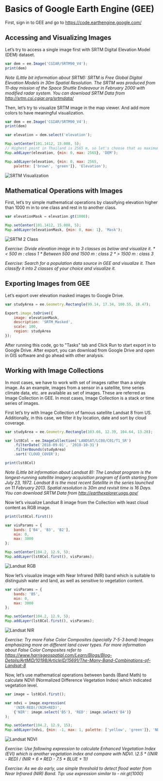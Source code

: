 # Basics of Google Earth Engine (GEE)

First, sign in to GEE and go to https://code.earthengine.google.com/

## Accessing and Visualizing Images

Let’s try to access a single image first with SRTM Digital Elevation Model (DEM) dataset.

```javascript
var dem = ee.Image('CGIAR/SRTM90_V4'); 
print(dem)
```

_Note (Little bit information about SRTM): SRTM is Free Global Digital Elevation Models in 30m Spatial Resolution. The SRTM was produced from 11-day mission of the Space Shuttle Endeavour in February 2000 with modified radar system. You can download SRTM Data from http://srtm.csi.cgiar.org/srtmdata/_

Then, let’s try to visualize SRTM image in the map viewer. And add more colors to have meaningful visualization.

```javascript
var dem = ee.Image('CGIAR/SRTM90_V4');
print(dem)

var elevation = dem.select('elevation'); 

Map.setCenter(101.1412, 15.008, 5);
// Highest point in Thailand is 2565 m, so let's choose that as maximum value of visualization
Map.addLayer(elevation, {min: 0, max: 2565}, 'DEM');

Map.addLayer(elevation, {min: 0, max: 2565, 
	palette: ['brown', 'green']}, 'Elevation');

```
![SRTM Visualization](./graphics/srtm_vis.png)

## Mathematical Operations with Images

First, let’s try simple mathematical operations by classifying elevation higher than 1000 m in to one class and rest in to another class.

```javascript
var elevationMask = elevation.gt(1000);

Map.setCenter(101.1412, 15.008, 5);
Map.addLayer(elevationMask, {min: 0, max: 1}, 'Mask');
```

![SRTM 2 Class](./graphics/srtm_2class.png)

_Exercise: Divide elevation image in to 3 classes as below and visualize it._
_* < 500 m : class 1_
_* Between 500 and 1500 m : class 2_
_* > 1500 m : class 3_

_Exercise: Search for a population data source in GEE and visualize it. Then classify it into 2 classes of your choice and visualize it._

## Exporting Images from GEE

Let’s export over elevation masked images to Google Drive.

```javascript
var studyArea = ee.Geometry.Rectangle(99.14, 17.34, 100.55, 18.47);

Export.image.toDrive({
	image: elevationMask,
	description: 'SRTM_Masked',
	scale: 100,
	region: studyArea
});
```

After running this code, go to "Tasks" tab and Click Run to start export in to Google Drive. After export, you can download from Google Drive and open in GIS software and go ahead with other analysis.

## Working with Image Collections

In most cases, we have to work with set of images rather than a single image. As an example, images from a sensor in a satellite, time series climate data, etc. are available as set of images. These are referred as Image Collection in GEE. In most cases, Image Collection is a stack or time series of images.

First let’s try with Image Collection of famous satellite Landsat 8 from US. Additionally, in this case, we filter it by location, date and sort by cloud coverage.

```javascript
var studyArea = ee.Geometry.Rectangle(103.66, 12.39, 104.64, 13.28);

var lst8Col = ee.ImageCollection('LANDSAT/LC08/C01/T1_SR')
	.filterDate('2018-09-01', '2018-10-31')
	.filterBounds(studyArea)
	.sort('CLOUD_COVER');

print(lst8Col)
```

_Note (Little bit information about Landsat 8): The Landsat program is the longest-running satellite imagery acquisition program of Earth starting from July 23, 1972. Landsat 8 is the most recent Satellite in the series launched on 11 February 2013. Spatial resolution is 30m and revisit time is 16 Days. You can download SRTM Data from http://earthexplorer.usgs.gov/_

Now let’s visualize Landsat 8 image from the Collection with least cloud content as RGB image.

```javascript
print(lst8Col.first())

var visParams = {
	bands: ['B4', 'B3', 'B2'],
	min: 0,
	max: 3000
}; 

Map.setCenter(104.2, 12.9, 5);
Map.addLayer(lst8Col.first(), visParams);
```

![Landsat RGB](./graphics/landsat_rgb.png)

Now let’s visualize image with Near Infrared (NIR) band which is suitable to distinguish water and land, as well as sensitive to vegetation content.

```javascript
var visParams = {
	bands: 'B5',
	min: 0,
	max: 3000
}; 

Map.setCenter(104.2, 12.9, 5);
Map.addLayer(lst8Col.first(), visParams);
```

![Landsat NIR](./graphics/landsat_nir.png)

_Exercise: Try more False Color Composites (specially 7-5-3 band) Images emphasizing more on different land cover types. For more information about False Color Composites refer to https://www.harrisgeospatial.com/Learn/Blogs/Blog-Details/ArtMID/10198/ArticleID/15691/The-Many-Band-Combinations-of-Landsat-8_

Now, let’s use mathematical operations between bands (Band Math) to calculate NDVI (Normalized Difference Vegetation Index) which indicated vegetation level.

```javascript
var image = lst8Col.first();

var ndvi = image.expression(
	'(NIR-RED)/(NIR+RED)',
	{'NIR': image.select('B5'), 'RED': image.select('B4')}
);

Map.setCenter(104.2, 12.9, 15);
Map.addLayer(ndvi, {min: -1, max: 1, palette: ['yellow', 'green']}, 'NDVI');
```

![Landsat NDVI](./graphics/landsat_ndvi.png)

_Exercise: Use following expression to calculate Enhanced Vegetation Index (EVI) which is another vegetation index and compare with NDVI.
\2.5 * ((NIR - RED) / (NIR + 6 * RED - 7.5 * BLUE + 1))_

_Exercise: As we do early, use simple threshold to detect flood water from Near Infrared (NIR) Band. Tip: use expression similar to - nir.gt(1000)_

